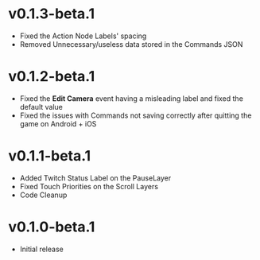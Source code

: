 # v0.1.3-beta.1
- Fixed the Action Node Labels' spacing
- Removed Unnecessary/useless data stored in the Commands JSON 
# v0.1.2-beta.1
- Fixed the **Edit Camera** event having a misleading label and fixed the default value
- Fixed the issues with Commands not saving correctly after quitting the game on Android + iOS
# v0.1.1-beta.1
- Added Twitch Status Label on the PauseLayer
- Fixed Touch Priorities on the Scroll Layers
- Code Cleanup
# v0.1.0-beta.1
- Initial release